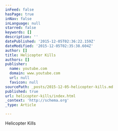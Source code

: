 ```yaml
---
inFeed: false
hasPage: true
inNav: false
inLanguage: null
starred: false
keywords: []
description: ''
datePublished: '2015-12-05T02:36:22.159Z'
dateModified: '2015-12-05T02:35:38.604Z'
author: []
title: Helicopter Kills
authors: []
publisher:
  name: youtube.com
  domain: www.youtube.com
  url: null
  favicon: null
sourcePath: _posts/2015-12-05-helicopter-kills.md
published: true
url: helicopter-kills/index.html
_context: 'http://schema.org'
_type: Article

---
```

Helicopter Kills